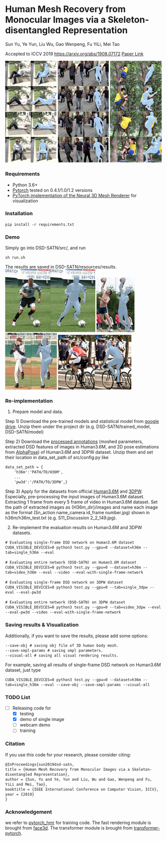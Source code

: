 # Human Mesh Recovery from Monocular Images via a Skeleton-disentangled Representation

Sun Yu, Ye Yun, Liu Wu, Gao Wenpeng, Fu YiLi, Mei Tao

Accepted to ICCV 2019 https://arxiv.org/abs/1908.07172 [Paper Link](https://arxiv.org/abs/1908.07172)

![Demo Image](https://github.com/Arthur151/DSD-SATN/blob/master/resources/results/video_result.png)

### Requirements
- Python 3.6+
- [Pytorch](https://pytorch.org/) tested on 0.4.1/1.0/1.2 versions
- [PyTorch implementation of the Neural 3D Mesh Renderer](https://github.com/daniilidis-group/neural_renderer) for visualization

### Installation
```
pip install -r requirements.txt
```

### Demo

Simply go into DSD-SATN/src/, and run
```
sh run.sh
```
The results are saved in DSD-SATN/resources/results.
![Demo Results](https://github.com/Arthur151/DSD-SATN/blob/master/resources/results/im0002.jpg)
![Demo Results](https://github.com/Arthur151/DSD-SATN/blob/master/resources/results/im0028.jpg)
![Demo Results](https://github.com/Arthur151/DSD-SATN/blob/master/resources/results/im0069.jpg)
![Demo Results](https://github.com/Arthur151/DSD-SATN/blob/master/resources/results/im0153.jpg)

### Re-implementation

1. Prepare model and data.

Step 1) Download the pre-trained models and statistical model from [google drive](https://drive.google.com/open?id=1lwqCg7AmAN6hklWzWgB1FhLNBDkECdct). Unzip them under the project dir (e.g. DSD-SATN/trained_model, DSD-SATN/model)

Step 2) Download the [processed annotations](https://drive.google.com/open?id=1-SbuyxPduh1drB0BmDZEYsJNlgnRdGgh) (moshed parameters, extracted DSD features of images in Human3.6M, and 2D pose estimations from [AlphaPose](https://github.com/MVIG-SJTU/AlphaPose/tree/pytorch)) of Human3.6M and 3DPW dataset. Unzip them and set their location in data_set_path of src/config.py like
```
data_set_path = {
    'h36m':'PATH/TO/H36M',
    ...
    'pw3d':'/PATH/TO/3DPW',}
```

Step 3) Apply for the datasets from official [Human3.6M](http://vision.imar.ro/human3.6m/description.php) and [3DPW](https://virtualhumans.mpi-inf.mpg.de/3DPW/). Especially, pre-processing the input images of Human3.6M dataset. Extracting 1 frame from every 5 frame of video in Human3.6M dataset. Set the path of extracted images as {H36m_dir}/images and name each image as the format (Sn_action name_camera id_frame number.jpg) shown in h36m/h36m_test.txt (e.g. S11_Discussion 2_2_149.jpg). 

2. Re-implement the evaluation results on Human3.6M and 3DPW datasets.
```
# Evaluating single-frame DSD network on Human3.6M dataset
CUDA_VISIBLE_DEVICES=0 python3 test.py --gpu=0 --dataset=h36m --tab=single_h36m --eval

# Evaluating entire network (DSD-SATN) on Human3.6M dataset
CUDA_VISIBLE_DEVICES=0 python3 test.py --gpu=0 --dataset=h36m --tab=video_h36m --eval --video --eval-with-single-frame-network

# Evaluating single-frame DSD network on 3DPW dataset
CUDA_VISIBLE_DEVICES=0 python3 test.py --gpu=0 --tab=single_3dpw --eval --eval-pw3d

# Evaluating entire network (DSD-SATN) on 3DPW dataset
CUDA_VISIBLE_DEVICES=0 python3 test.py --gpu=0 --tab=video_3dpw --eval --eval-pw3d --video --eval-with-single-frame-network
```

### Saving results & Visualization

Additionally, if you want to save the results, please add some options:
```
--save-obj # saving obj file of 3D human body mesh.
--save-smpl-params # saving smpl parameters.
--visual-all # saving all visual rendering results.
```
For example, saving all results of single-frame DSD network on Human3.6M dataset, just type
```
CUDA_VISIBLE_DEVICES=0 python3 test.py --gpu=0 --dataset=h36m --tab=single_h36m --eval --save-obj --save-smpl-params --visual-all
```

### TODO List
- [ ] Releasing code for
    - [x] testing
    - [x] demo of single image
    - [ ] webcam demo
    - [ ] training

### Citation
If you use this code for your research, please consider citing:
```
@InProceedings{sun2019dsd-satn,
title = {Human Mesh Recovery from Monocular Images via a Skeleton-disentangled Representation},
author = {Sun, Yu and Ye, Yun and Liu, Wu and Gao, Wenpeng and Fu, YiLi and Mei, Tao},
booktitle = {IEEE International Conference on Computer Vision, ICCV},
year = {2019}
}
```

### Acknowledgement
we refer to [pytorch_hmr](https://github.com/MandyMo/pytorch_HMR) for training code. The fast rendering module is brought from [face3d](https://github.com/YadiraF/face3d). The transformer module is brought from [transformer-pytorch](https://github.com/jadore801120/attention-is-all-you-need-pytorch).
